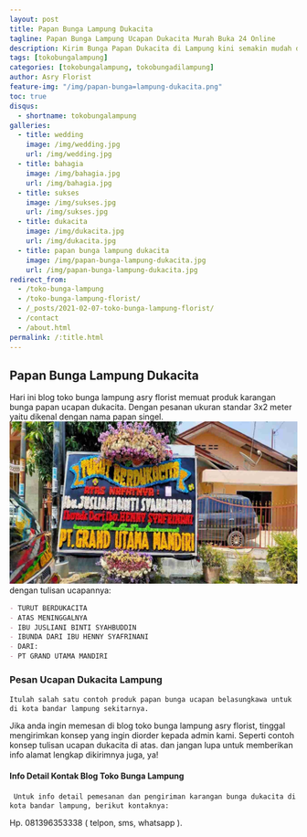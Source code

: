 ```yaml
---
layout: post
title: Papan Bunga Lampung Dukacita
tagline: Papan Bunga Lampung Ucapan Dukacita Murah Buka 24 Online
description: Kirim Bunga Papan Dukacita di Lampung kini semakin mudah dan simpel karena hadirnya salah satu florist lampung terbaik dan termurah.
tags: [tokobungalampung]
categories: [tokobungalampung, tokobungadilampung]
author: Asry Florist
feature-img: "/img/papan-bunga=lampung-dukacita.png"
toc: true
disqus:
  - shortname: tokobungalampung
galleries:
  - title: wedding
    image: /img/wedding.jpg
    url: /img/wedding.jpg
  - title: bahagia
    image: /img/bahagia.jpg
    url: /img/bahagia.jpg
  - title: sukses
    image: /img/sukses.jpg
    url: /img/sukses.jpg
  - title: dukacita
    image: /img/dukacita.jpg
    url: /img/dukacita.jpg
  - title: papan bunga lampung dukacita
    image: /img/papan-bunga-lampung-dukacita.jpg
    url: /img/papan-bunga-lampung-dukacita.jpg
redirect_from:
  - /toko-bunga-lampung
  - /toko-bunga-lampung-florist/
  - /_posts/2021-02-07-toko-bunga-lampung-florist/
  - /contact
  - /about.html
permalink: /:title.html
---
```


## Papan Bunga Lampung Dukacita
   Hari ini blog toko bunga lampung asry florist memuat produk karangan bunga papan ucapan dukacita.
Dengan pesanan ukuran standar 3x2 meter yaitu dikenal dengan nama papan singel.
![papan bunga lampung dukacita](/img/papan-bunga-lampung-dukacita.jpg)
dengan tulisan ucapannya:
```markdown
- TURUT BERDUKACITA
- ATAS MENINGGALNYA
- IBU JUSLIANI BINTI SYAHBUDDIN
- IBUNDA DARI IBU HENNY SYAFRINANI
- DARI:
- PT GRAND UTAMA MANDIRI
```
### Pesan Ucapan Dukacita Lampung
    Itulah salah satu contoh produk papan bunga ucapan belasungkawa untuk di kota bandar lampung sekitarnya.
Jika anda ingin memesan di blog toko bunga lampung asry florist, tinggal mengirimkan konsep yang ingin diorder kepada admin kami.
Seperti contoh konsep tulisan ucapan dukacita di atas.
dan jangan lupa untuk memberikan info alamat lengkap dikirimnya juga, ya!

#### Info Detail Kontak Blog Toko Bunga Lampung
     Untuk info detail pemesanan dan pengiriman karangan bunga dukacita di kota bandar lampung, berikut kontaknya:
Hp. 081396353338 ( telpon, sms, whatsapp ).

